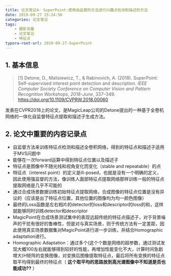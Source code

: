```yaml
---
title: 论文笔记4- SuperPoint:使用自监督的方法进行兴趣点检测和描述的方法
date: 2019-09-27 15:24:56
categories: 论文笔记
tags:
	- 摄影测量
	- 论文笔记
	- 特征点
typora-root-url: 2019-09-27-SuperPoint
---
```


## 1. 基本信息

> [1] Detone, D., Malisiewicz, T., & Rabinovich, A. (2018). SuperPoint: Self-supervised interest point detection and description. *IEEE Computer Society Conference on Computer Vision and Pattern Recognition Workshops*, *2018*-*June*, 337–349. https://doi.org/10.1109/CVPRW.2018.00060

发表在CVPR2018上的论文，是MagicLeap公司的Detone提出的一种基于全卷机网络的一体化自监督特征点提取和描述子生成方法。

<!-- more -->

## 2. 论文中重要的内容记录点

- 自监督方法来训练特征点检测和描述全卷积网络，得到的特征点和描述子适用于MVS问题中
- 能够在一次forward运算中得到特征点位置以及描述子
- 特征点是图像中不随光线和视角变化而变化（stable and repeatable）的点
- 特征点（interest point）的定义是ill-posed，也就是没有一个明确的定义，因此使用强监督的方法，像训练人面部特征点提取网络那样训练一般的特征点提取网络是几乎不可能的
- 通过合成场景数据训练初始特征点提取网络，合成图像的特征点位置是没有异议的（应该是出了特征点位置，其他位置的图像均为均一颜色图像）
- 最终的Loss函数是左右相片的detector的loss和descriptor的loss的和，这样就能够同时训练detector和descriptor
- MagicPoint在合成场景测试集中的表现远超传统的特征点描述子，对于背景噪声的干扰有很好的鲁棒性，但是对与真实场景，则于传统方法有一定差距，因此使用真实场景数据集对MagicPoint进行进一步训练，并结合Homographic adaptation进行。
- Homographic Adaptation：通过多个(这个个数是网络的超参数，通过测试发现大概100左右就能够得到较好的性能，再增加性能变化不大，计算时间急剧增大)H矩阵的变换图像，对变换后图像提取特征点，最后将所有变换的特征点取平均得到最终的特征点（ **这个取平均的思路放到高光谱图像中不知道是否也能成功??** ）